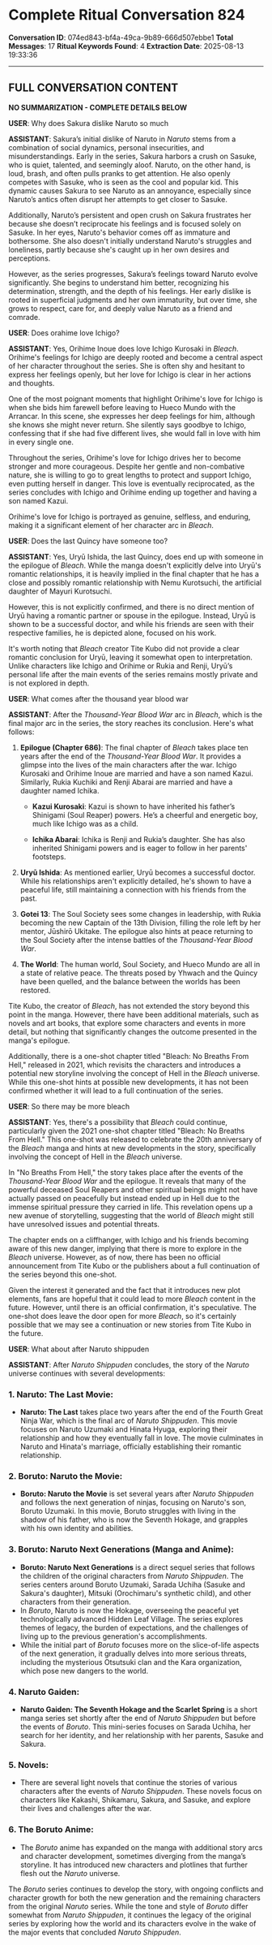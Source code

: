 # Complete Ritual Conversation 824

**Conversation ID**: 074ed843-bf4a-49ca-9b89-666d507ebbe1
**Total Messages**: 17
**Ritual Keywords Found**: 4
**Extraction Date**: 2025-08-13 19:33:36

---

## FULL CONVERSATION CONTENT

**NO SUMMARIZATION - COMPLETE DETAILS BELOW**

**USER**: Why does Sakura dislike Naruto so much

**ASSISTANT**: Sakura’s initial dislike of Naruto in *Naruto* stems from a combination of social dynamics, personal insecurities, and misunderstandings. Early in the series, Sakura harbors a crush on Sasuke, who is quiet, talented, and seemingly aloof. Naruto, on the other hand, is loud, brash, and often pulls pranks to get attention. He also openly competes with Sasuke, who is seen as the cool and popular kid. This dynamic causes Sakura to see Naruto as an annoyance, especially since Naruto’s antics often disrupt her attempts to get closer to Sasuke.

Additionally, Naruto’s persistent and open crush on Sakura frustrates her because she doesn’t reciprocate his feelings and is focused solely on Sasuke. In her eyes, Naruto's behavior comes off as immature and bothersome. She also doesn't initially understand Naruto's struggles and loneliness, partly because she's caught up in her own desires and perceptions.

However, as the series progresses, Sakura’s feelings toward Naruto evolve significantly. She begins to understand him better, recognizing his determination, strength, and the depth of his feelings. Her early dislike is rooted in superficial judgments and her own immaturity, but over time, she grows to respect, care for, and deeply value Naruto as a friend and comrade.

**USER**: Does orahime love Ichigo?

**ASSISTANT**: Yes, Orihime Inoue does love Ichigo Kurosaki in *Bleach*. Orihime's feelings for Ichigo are deeply rooted and become a central aspect of her character throughout the series. She is often shy and hesitant to express her feelings openly, but her love for Ichigo is clear in her actions and thoughts.

One of the most poignant moments that highlight Orihime's love for Ichigo is when she bids him farewell before leaving to Hueco Mundo with the Arrancar. In this scene, she expresses her deep feelings for him, although she knows she might never return. She silently says goodbye to Ichigo, confessing that if she had five different lives, she would fall in love with him in every single one.

Throughout the series, Orihime's love for Ichigo drives her to become stronger and more courageous. Despite her gentle and non-combative nature, she is willing to go to great lengths to protect and support Ichigo, even putting herself in danger. This love is eventually reciprocated, as the series concludes with Ichigo and Orihime ending up together and having a son named Kazui.

Orihime's love for Ichigo is portrayed as genuine, selfless, and enduring, making it a significant element of her character arc in *Bleach*.

**USER**: Does the last Quincy have someone too?

**ASSISTANT**: Yes, Uryū Ishida, the last Quincy, does end up with someone in the epilogue of *Bleach*. While the manga doesn't explicitly delve into Uryū's romantic relationships, it is heavily implied in the final chapter that he has a close and possibly romantic relationship with Nemu Kurotsuchi, the artificial daughter of Mayuri Kurotsuchi.

However, this is not explicitly confirmed, and there is no direct mention of Uryū having a romantic partner or spouse in the epilogue. Instead, Uryū is shown to be a successful doctor, and while his friends are seen with their respective families, he is depicted alone, focused on his work.

It's worth noting that *Bleach* creator Tite Kubo did not provide a clear romantic conclusion for Uryū, leaving it somewhat open to interpretation. Unlike characters like Ichigo and Orihime or Rukia and Renji, Uryū’s personal life after the main events of the series remains mostly private and is not explored in depth.

**USER**: What comes after the thousand year blood war

**ASSISTANT**: After the *Thousand-Year Blood War* arc in *Bleach*, which is the final major arc in the series, the story reaches its conclusion. Here's what follows:

1. **Epilogue (Chapter 686)**: The final chapter of *Bleach* takes place ten years after the end of the *Thousand-Year Blood War*. It provides a glimpse into the lives of the main characters after the war. Ichigo Kurosaki and Orihime Inoue are married and have a son named Kazui. Similarly, Rukia Kuchiki and Renji Abarai are married and have a daughter named Ichika.

   - **Kazui Kurosaki**: Kazui is shown to have inherited his father’s Shinigami (Soul Reaper) powers. He’s a cheerful and energetic boy, much like Ichigo was as a child.
   
   - **Ichika Abarai**: Ichika is Renji and Rukia’s daughter. She has also inherited Shinigami powers and is eager to follow in her parents' footsteps.

2. **Uryū Ishida**: As mentioned earlier, Uryū becomes a successful doctor. While his relationships aren't explicitly detailed, he's shown to have a peaceful life, still maintaining a connection with his friends from the past.

3. **Gotei 13**: The Soul Society sees some changes in leadership, with Rukia becoming the new Captain of the 13th Division, filling the role left by her mentor, Jūshirō Ukitake. The epilogue also hints at peace returning to the Soul Society after the intense battles of the *Thousand-Year Blood War*.

4. **The World**: The human world, Soul Society, and Hueco Mundo are all in a state of relative peace. The threats posed by Yhwach and the Quincy have been quelled, and the balance between the worlds has been restored.

Tite Kubo, the creator of *Bleach*, has not extended the story beyond this point in the manga. However, there have been additional materials, such as novels and art books, that explore some characters and events in more detail, but nothing that significantly changes the outcome presented in the manga's epilogue.

Additionally, there is a one-shot chapter titled "Bleach: No Breaths From Hell," released in 2021, which revisits the characters and introduces a potential new storyline involving the concept of Hell in the *Bleach* universe. While this one-shot hints at possible new developments, it has not been confirmed whether it will lead to a full continuation of the series.

**USER**: So there may be more bleach

**ASSISTANT**: Yes, there's a possibility that *Bleach* could continue, particularly given the 2021 one-shot chapter titled "Bleach: No Breaths From Hell." This one-shot was released to celebrate the 20th anniversary of the *Bleach* manga and hints at new developments in the story, specifically involving the concept of Hell in the *Bleach* universe.

In "No Breaths From Hell," the story takes place after the events of the *Thousand-Year Blood War* and the epilogue. It reveals that many of the powerful deceased Soul Reapers and other spiritual beings might not have actually passed on peacefully but instead ended up in Hell due to the immense spiritual pressure they carried in life. This revelation opens up a new avenue of storytelling, suggesting that the world of *Bleach* might still have unresolved issues and potential threats.

The chapter ends on a cliffhanger, with Ichigo and his friends becoming aware of this new danger, implying that there is more to explore in the *Bleach* universe. However, as of now, there has been no official announcement from Tite Kubo or the publishers about a full continuation of the series beyond this one-shot.

Given the interest it generated and the fact that it introduces new plot elements, fans are hopeful that it could lead to more *Bleach* content in the future. However, until there is an official confirmation, it's speculative. The one-shot does leave the door open for more *Bleach*, so it's certainly possible that we may see a continuation or new stories from Tite Kubo in the future.

**USER**: What about after Naruto shippuden

**ASSISTANT**: After *Naruto Shippuden* concludes, the story of the *Naruto* universe continues with several developments:

### 1. **Naruto: The Last Movie**:
   - **Naruto: The Last** takes place two years after the end of the Fourth Great Ninja War, which is the final arc of *Naruto Shippuden*. This movie focuses on Naruto Uzumaki and Hinata Hyuga, exploring their relationship and how they eventually fall in love. The movie culminates in Naruto and Hinata's marriage, officially establishing their romantic relationship.

### 2. **Boruto: Naruto the Movie**:
   - **Boruto: Naruto the Movie** is set several years after *Naruto Shippuden* and follows the next generation of ninjas, focusing on Naruto's son, Boruto Uzumaki. In this movie, Boruto struggles with living in the shadow of his father, who is now the Seventh Hokage, and grapples with his own identity and abilities.

### 3. **Boruto: Naruto Next Generations (Manga and Anime)**:
   - **Boruto: Naruto Next Generations** is a direct sequel series that follows the children of the original characters from *Naruto Shippuden*. The series centers around Boruto Uzumaki, Sarada Uchiha (Sasuke and Sakura's daughter), Mitsuki (Orochimaru's synthetic child), and other characters from their generation.
   - In *Boruto*, Naruto is now the Hokage, overseeing the peaceful yet technologically advanced Hidden Leaf Village. The series explores themes of legacy, the burden of expectations, and the challenges of living up to the previous generation's accomplishments.
   - While the initial part of *Boruto* focuses more on the slice-of-life aspects of the next generation, it gradually delves into more serious threats, including the mysterious Otsutsuki clan and the Kara organization, which pose new dangers to the world.

### 4. **Naruto Gaiden**:
   - **Naruto Gaiden: The Seventh Hokage and the Scarlet Spring** is a short manga series set shortly after the end of *Naruto Shippuden* but before the events of *Boruto*. This mini-series focuses on Sarada Uchiha, her search for her identity, and her relationship with her parents, Sasuke and Sakura.

### 5. **Novels**:
   - There are several light novels that continue the stories of various characters after the events of *Naruto Shippuden*. These novels focus on characters like Kakashi, Shikamaru, Sakura, and Sasuke, and explore their lives and challenges after the war.

### 6. **The Boruto Anime**:
   - The *Boruto* anime has expanded on the manga with additional story arcs and character development, sometimes diverging from the manga’s storyline. It has introduced new characters and plotlines that further flesh out the *Naruto* universe.

The *Boruto* series continues to develop the story, with ongoing conflicts and character growth for both the new generation and the remaining characters from the original *Naruto* series. While the tone and style of *Boruto* differ somewhat from *Naruto Shippuden*, it continues the legacy of the original series by exploring how the world and its characters evolve in the wake of the major events that concluded *Naruto Shippuden*.